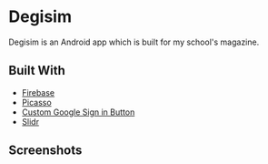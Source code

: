 # Degisim

Degisim is an Android app which is built for my school's magazine.<br>

## Built With

- [Firebase](https://firebase.google.com)
- [Picasso](https://square.github.io/picasso/)
- [Custom Google Sign in Button](https://github.com/shobhitpuri/custom-google-signin-button)
- [Slidr](https://github.com/r0adkll/Slidr)

## Screenshots
